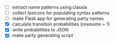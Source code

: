 - [ ] extract name patterns using classla
- [ ] collect lexicons for populating syntax patterns
- [ ] make Flask app for generating party names
- [x] calculate transition probabilities (rowsums = 1)
- [x] write probabilities to JSON
- [x] make party generating script
